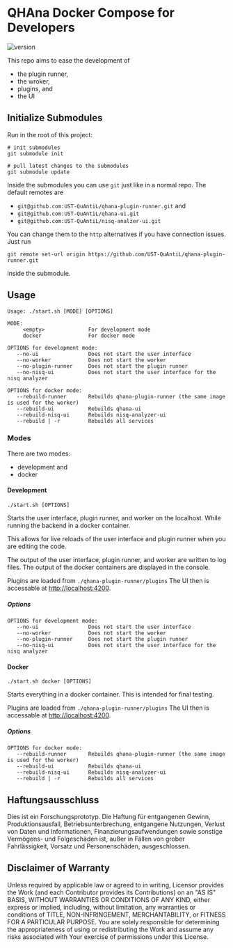 # QHAna Docker Compose for Developers

![version](https://img.shields.io/badge/Version-v0.1.1--pre-blue)


This repo aims to ease the development of
- the plugin runner,
- the wroker,
- plugins, and
- the UI

## Initialize Submodules

Run in the root of this project:

```
# init submodules
git submodule init

# pull latest changes to the submodules
git submodule update
```

Inside the submodules you can use `git` just like in a normal repo.
The default remotes are
- `git@github.com:UST-QuAntiL/qhana-plugin-runner.git` and
- `git@github.com:UST-QuAntiL/qhana-ui.git`
- `git@github.com:UST-QuAntiL/nisq-analzer-ui.git`

You can change them to the `http` alternatives if you have connection issues.
Just run 
```
git remote set-url origin https://github.com/UST-QuAntiL/qhana-plugin-runner.git
```
inside the submodule.

## Usage

```
Usage: ./start.sh [MODE] [OPTIONS]

MODE:
     <empty>              For development mode
     docker               For docker mode

OPTIONS for development mode:
   --no-ui                Does not start the user interface
   --no-worker            Does not start the worker
   --no-plugin-runner     Does not start the plugin runner
   --no-nisq-ui           Does not start the user interface for the nisq analyzer

OPTIONS for docker mode:
   --rebuild-runner       Rebuilds qhana-plugin-runner (the same image is used for the worker)
   --rebuild-ui           Rebuilds qhana-ui
   --rebuild-nisq-ui      Rebuilds nisq-analyzer-ui
   --rebuild | -r         Rebuilds all services
```

### Modes

There are two modes:
- development and
- docker

#### Development

```
./start.sh [OPTIONS]
```

Starts the user interface, plugin runner, and worker on the localhost.
While running the backend in a docker container.

This allows for live reloads of the user interface and plugin runner when you are editing the code.

The output of the user interface, plugin runner, and worker are written to log files.
The output of the docker containers are displayed in the console.

Plugins are loaded from `./qhana-plugin-runner/plugins`
The UI then is accessable at [http://localhost:4200](http://localhost:4200).

##### Options

```
OPTIONS for development mode:
   --no-ui                Does not start the user interface
   --no-worker            Does not start the worker
   --no-plugin-runner     Does not start the plugin runner
   --no-nisq-ui           Does not start the user interface for the nisq analyzer
```

#### Docker

```
./start.sh docker [OPTIONS]
```

Starts everything in a docker container.
This is intended for final testing.

Plugins are loaded from `./qhana-plugin-runner/plugins`
The UI then is accessable at [http://localhost:4200](http://localhost:4200).

##### Options

```
OPTIONS for docker mode:
   --rebuild-runner       Rebuilds qhana-plugin-runner (the same image is used for the worker)
   --rebuild-ui           Rebuilds qhana-ui
   --rebuild-nisq-ui      Rebuilds nisq-analyzer-ui
   --rebuild | -r         Rebuilds all services
```

## Haftungsausschluss

Dies ist ein Forschungsprototyp.
Die Haftung für entgangenen Gewinn, Produktionsausfall, Betriebsunterbrechung, entgangene Nutzungen, Verlust von Daten und Informationen, Finanzierungsaufwendungen sowie sonstige Vermögens- und Folgeschäden ist, außer in Fällen von grober Fahrlässigkeit, Vorsatz und Personenschäden, ausgeschlossen.

## Disclaimer of Warranty

Unless required by applicable law or agreed to in writing, Licensor provides the Work (and each Contributor provides its Contributions) on an "AS IS" BASIS, WITHOUT WARRANTIES OR CONDITIONS OF ANY KIND, either express or implied, including, without limitation, any warranties or conditions of TITLE, NON-INFRINGEMENT, MERCHANTABILITY, or FITNESS FOR A PARTICULAR PURPOSE.
You are solely responsible for determining the appropriateness of using or redistributing the Work and assume any risks associated with Your exercise of permissions under this License.

